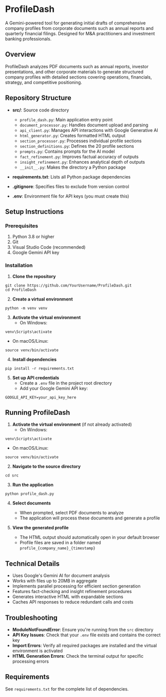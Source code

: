 # ProfileDash

A Gemini-powered tool for generating initial drafts of comprehensive company profiles from corporate documents such as annual reports and quarterly financial filings. Designed for M&A practitioners and investment banking professionals.

## Overview

ProfileDash analyzes PDF documents such as annual reports, investor presentations, and other corporate materials to generate structured company profiles with detailed sections covering operations, financials, strategy, and competitive positioning.

## Repository Structure

- **src/**: Source code directory
  - `profile_dash.py`: Main application entry point
  - `document_processor.py`: Handles document upload and parsing
  - `api_client.py`: Manages API interactions with Google Generative AI
  - `html_generator.py`: Creates formatted HTML output
  - `section_processor.py`: Processes individual profile sections
  - `section_definitions.py`: Defines the 20 profile sections
  - `prompts.py`: Contains prompts for the AI model
  - `fact_refinement.py`: Improves factual accuracy of outputs
  - `insight_refinement.py`: Enhances analytical depth of outputs
  - `__init__.py`: Makes the directory a Python package

- **requirements.txt**: Lists all Python package dependencies
- **.gitignore**: Specifies files to exclude from version control
- **.env**: Environment file for API keys (you must create this)

## Setup Instructions

### Prerequisites
1. Python 3.8 or higher
2. Git
3. Visual Studio Code (recommended)
4. Google Gemini API key

### Installation

1. **Clone the repository**
```
git clone https://github.com/YourUsername/ProfileDash.git
cd ProfileDash
```

2. **Create a virtual environment**
```
python -m venv venv
```

3. **Activate the virtual environment**
   - On Windows:
```
venv\Scripts\activate
```
   - On macOS/Linux:
```
source venv/bin/activate
```

4. **Install dependencies**
```
pip install -r requirements.txt
```

5. **Set up API credentials**
   - Create a `.env` file in the project root directory
   - Add your Google Gemini API key:
```
GOOGLE_API_KEY=your_api_key_here
```

## Running ProfileDash

1. **Activate the virtual environment** (if not already activated)
   - On Windows: 
```
venv\Scripts\activate
```
   - On macOS/Linux: 
```
source venv/bin/activate
```

2. **Navigate to the source directory**
```
cd src
```

3. **Run the application**
```
python profile_dash.py
```

4. **Select documents**
   - When prompted, select PDF documents to analyze
   - The application will process these documents and generate a profile

5. **View the generated profile**
   - The HTML output should automatically open in your default browser
   - Profile files are saved in a folder named `profile_{company_name}_{timestamp}`

## Technical Details

- Uses Google's Gemini AI for document analysis
- Works with files up to 20MB in aggregate
- Implements parallel processing for efficient section generation
- Features fact-checking and insight refinement procedures
- Generates interactive HTML with expandable sections
- Caches API responses to reduce redundant calls and costs

## Troubleshooting

- **ModuleNotFoundError**: Ensure you're running from the `src` directory
- **API Key Issues**: Check that your `.env` file exists and contains the correct key
- **Import Errors**: Verify all required packages are installed and the virtual environment is activated
- **HTML Generation Errors**: Check the terminal output for specific processing errors

## Requirements

See `requirements.txt` for the complete list of dependencies.

